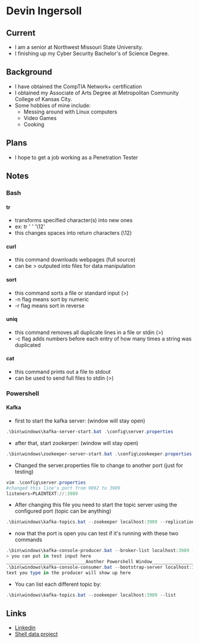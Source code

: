 # Devin Ingersoll 

## Current
- I am a senior at Northwest Missouri State University. 
- I finishing up my Cyber Security Bachelor's of Science Degree.

## Background
- I have obtained the CompTIA Network+ certification
- I obtained my Associate of Arts Degree at Metropolitan Community College of Kansas City.
- Some hobbies of mine include: 
  - Messing around with Linux computers 
  - Video Games 
  - Cooking

## Plans
- I hope to get a job working as a Penetration Tester

## Notes 
### Bash
#### tr
- transforms specified character(s) into new ones
- ex: tr ' ' '\12' 
- this changes spaces into return characters (\12)
#### curl 
- this command downloads webpages (full source) 
- can be > outputed into files for data manipulation
#### sort
- this command sorts a file or standard input (>) 
- -n flag means sort by numeric
- -r flag means sort in reverse
#### uniq 
- this command removes all duplicate lines in a file or stdin (>) 
- -c flag adds numbers before each entry of how many times a string was duplicated
#### cat 
- this command prints out a file to stdout 
- can be used to send full files to stdin (>) 

### Powershell
#### Kafka
- first to start the kafka server: (window will stay open) 
~~~powershell
.\bin\windows\kafka-server-start.bat .\config\server.properties
~~~
- after that, start zookerper: (window will stay open)
~~~powershell
.\bin\windows\zookeeper-server-start.bat .\config\zookeeper.properties
~~~
- Changed the server.properties file to change to another port (just for testing)
~~~powershell
vim .\config\server.properties
#changed this line's port from 9092 to 3989
listeners=PLAINTEXT://:3989 
~~~
- After changing this file you need to start the topic server using the configured port (topic can be anything) 
~~~powershell
.\bin\windows\kafka-topics.bat --zookeeper localhost:3989 --replication-factor 1 --partitions 1 --create --topic TOPIC 
~~~
- now that the port is open you can test if it's running with these two commands 
~~~powershell
.\bin\windows\kafka-console-producer.bat --broker-list localhost:3989 --topic TOPIC
> you can put in test input here
______________________________Another Powershell Window_________________
.\bin\windows\kafka-console-consumer.bat --bootstrap-server localhost:3989 --topic TOPIC --from-beginning    
text you type in the producer will show up here
~~~
- You can list each different topic by:
~~~powershell
.\bin\windows\kafka-topics.bat --zookeeper localhost:3989 --list
~~~


## Links
- [Linkedin](https://www.linkedin.com/in/devin-ingersoll/)  
- [Shell data project](https://github.com/deviningers/shell-big-date)
